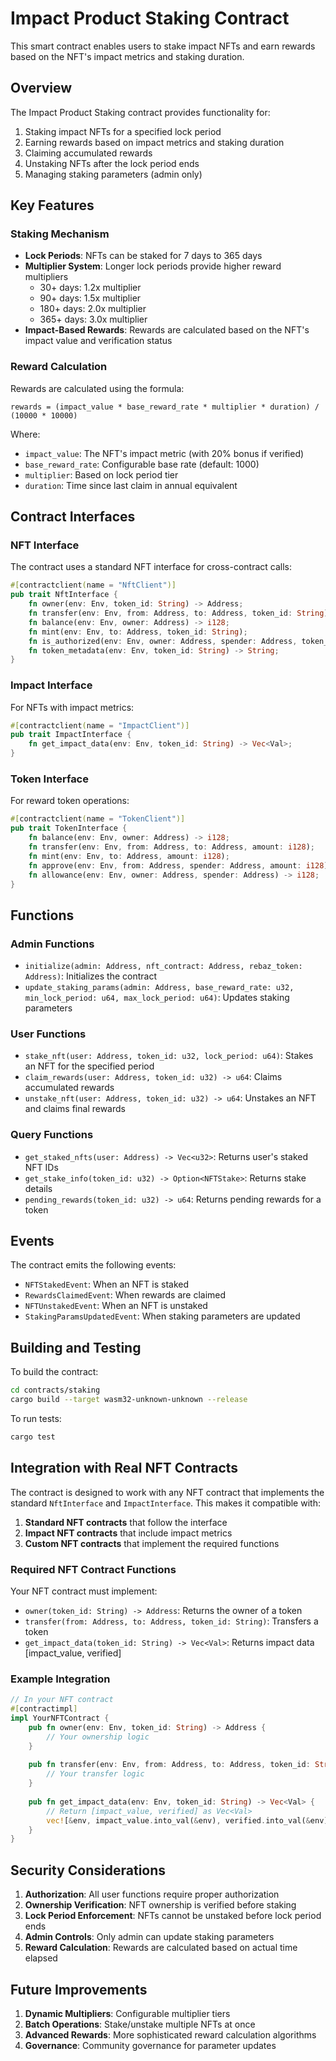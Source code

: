 # Impact Product Staking Contract

This smart contract enables users to stake impact NFTs and earn rewards based on the NFT's impact metrics and staking duration.

## Overview

The Impact Product Staking contract provides functionality for:

1. Staking impact NFTs for a specified lock period
2. Earning rewards based on impact metrics and staking duration
3. Claiming accumulated rewards
4. Unstaking NFTs after the lock period ends
5. Managing staking parameters (admin only)

## Key Features

### Staking Mechanism
- **Lock Periods**: NFTs can be staked for 7 days to 365 days
- **Multiplier System**: Longer lock periods provide higher reward multipliers
  - 30+ days: 1.2x multiplier
  - 90+ days: 1.5x multiplier  
  - 180+ days: 2.0x multiplier
  - 365+ days: 3.0x multiplier
- **Impact-Based Rewards**: Rewards are calculated based on the NFT's impact value and verification status

### Reward Calculation
Rewards are calculated using the formula:
```
rewards = (impact_value * base_reward_rate * multiplier * duration) / (10000 * 10000)
```

Where:
- `impact_value`: The NFT's impact metric (with 20% bonus if verified)
- `base_reward_rate`: Configurable base rate (default: 1000)
- `multiplier`: Based on lock period tier
- `duration`: Time since last claim in annual equivalent

## Contract Interfaces

### NFT Interface
The contract uses a standard NFT interface for cross-contract calls:

```rust
#[contractclient(name = "NftClient")]
pub trait NftInterface {
    fn owner(env: Env, token_id: String) -> Address;
    fn transfer(env: Env, from: Address, to: Address, token_id: String);
    fn balance(env: Env, owner: Address) -> i128;
    fn mint(env: Env, to: Address, token_id: String);
    fn is_authorized(env: Env, owner: Address, spender: Address, token_id: String) -> bool;
    fn token_metadata(env: Env, token_id: String) -> String;
}
```

### Impact Interface
For NFTs with impact metrics:

```rust
#[contractclient(name = "ImpactClient")]
pub trait ImpactInterface {
    fn get_impact_data(env: Env, token_id: String) -> Vec<Val>;
}
```

### Token Interface
For reward token operations:

```rust
#[contractclient(name = "TokenClient")]
pub trait TokenInterface {
    fn balance(env: Env, owner: Address) -> i128;
    fn transfer(env: Env, from: Address, to: Address, amount: i128);
    fn mint(env: Env, to: Address, amount: i128);
    fn approve(env: Env, from: Address, spender: Address, amount: i128);
    fn allowance(env: Env, owner: Address, spender: Address) -> i128;
}
```

## Functions

### Admin Functions
- `initialize(admin: Address, nft_contract: Address, rebaz_token: Address)`: Initializes the contract
- `update_staking_params(admin: Address, base_reward_rate: u32, min_lock_period: u64, max_lock_period: u64)`: Updates staking parameters

### User Functions
- `stake_nft(user: Address, token_id: u32, lock_period: u64)`: Stakes an NFT for the specified period
- `claim_rewards(user: Address, token_id: u32) -> u64`: Claims accumulated rewards
- `unstake_nft(user: Address, token_id: u32) -> u64`: Unstakes an NFT and claims final rewards

### Query Functions
- `get_staked_nfts(user: Address) -> Vec<u32>`: Returns user's staked NFT IDs
- `get_stake_info(token_id: u32) -> Option<NFTStake>`: Returns stake details
- `pending_rewards(token_id: u32) -> u64`: Returns pending rewards for a token

## Events

The contract emits the following events:
- `NFTStakedEvent`: When an NFT is staked
- `RewardsClaimedEvent`: When rewards are claimed
- `NFTUnstakedEvent`: When an NFT is unstaked
- `StakingParamsUpdatedEvent`: When staking parameters are updated

## Building and Testing

To build the contract:
```bash
cd contracts/staking
cargo build --target wasm32-unknown-unknown --release
```

To run tests:
```bash
cargo test
```

## Integration with Real NFT Contracts

The contract is designed to work with any NFT contract that implements the standard `NftInterface` and `ImpactInterface`. This makes it compatible with:

1. **Standard NFT contracts** that follow the interface
2. **Impact NFT contracts** that include impact metrics
3. **Custom NFT contracts** that implement the required functions

### Required NFT Contract Functions

Your NFT contract must implement:
- `owner(token_id: String) -> Address`: Returns the owner of a token
- `transfer(from: Address, to: Address, token_id: String)`: Transfers a token
- `get_impact_data(token_id: String) -> Vec<Val>`: Returns impact data [impact_value, verified]

### Example Integration

```rust
// In your NFT contract
#[contractimpl]
impl YourNFTContract {
    pub fn owner(env: Env, token_id: String) -> Address {
        // Your ownership logic
    }
    
    pub fn transfer(env: Env, from: Address, to: Address, token_id: String) {
        // Your transfer logic
    }
    
    pub fn get_impact_data(env: Env, token_id: String) -> Vec<Val> {
        // Return [impact_value, verified] as Vec<Val>
        vec![&env, impact_value.into_val(&env), verified.into_val(&env)]
    }
}
```

## Security Considerations

1. **Authorization**: All user functions require proper authorization
2. **Ownership Verification**: NFT ownership is verified before staking
3. **Lock Period Enforcement**: NFTs cannot be unstaked before lock period ends
4. **Admin Controls**: Only admin can update staking parameters
5. **Reward Calculation**: Rewards are calculated based on actual time elapsed

## Future Improvements

1. **Dynamic Multipliers**: Configurable multiplier tiers
2. **Batch Operations**: Stake/unstake multiple NFTs at once
3. **Advanced Rewards**: More sophisticated reward calculation algorithms
4. **Governance**: Community governance for parameter updates 